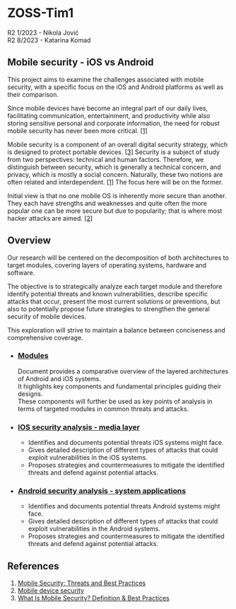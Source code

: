 # ZOSS-Tim1

R2 1/2023 - Nikola Jović  
R2 8/2023 - Katarina Komad

## Mobile security - iOS vs Android

This project aims to examine the challenges associated with mobile security, with a specific focus on the iOS and Android platforms as well as their comparison.

Since mobile devices have become an integral part of our daily lives, facilitating communication, entertainment, and productivity while also storing sensitive personal and corporate information, the need for robust mobile security has never been more critical. [[1]](https://www.hindawi.com/journals/misy/2020/8828078/)

Mobile security is a component of an overall digital security strategy, which is designed to protect portable devices. [[3]](https://www.forbes.com/advisor/business/what-is-mobile-security/) Security is a subject of study from two perspectives: technical and human factors. Therefore, we distinguish between security, which is generally a technical concern, and privacy, which is mostly a social concern. Naturally, these two notions are often related and interdependent. [[1]](https://www.hindawi.com/journals/misy/2020/8828078/) The focus here will be on the former.

Initial view is that no one mobile OS is inherently more secure than another. They each have strengths and weaknesses and quite often the more popular one can be more secure but due to popularity; that is where most hacker attacks are aimed. [[2]](https://sci-hub.se/10.1504/IJICS.2015.069205)

## Overview

Our research will be centered on the decomposition of both architectures to target modules, covering layers of operating systems, hardware and software.

The objective is to strategically analyze each target module and therefore identify potential threats and known vulnerabilities, describe specific attacks that occur, present the most current solutions or preventions, but also to potentially propose future strategies to strengthen the general security of mobile devices.

This exploration will strive to maintain a balance between conciseness and comprehensive coverage.

* ### [Modules](documentation/architecture.md)

  Document provides a comparative overview of the layered architectures of Android and iOS systems.  
  It highlights key components and fundamental principles guiding their designs.  
  These components will further be used as key points of analysis in terms of targeted modules in common threats and attacks.

* ### [IOS security analysis - media layer](documentation/ios/a-media-layer-analysis.md)
    - Identifies and documents potential threats iOS systems might face.
    - Gives detailed description of different types of attacks that could exploit vulnerabilities in the iOS systems.
    - Proposes strategies and countermeasures to mitigate the identified threats and defend against potential attacks.

* ### [Android security analysis - system applications](documentation/android/android-system-applications.md)
    - Identifies and documents potential threats Android systems might face.
    - Gives detailed description of different types of attacks that could exploit vulnerabilities in the Android systems.
    - Proposes strategies and countermeasures to mitigate the identified threats and defend against potential attacks.

## References

1. [Mobile Security: Threats and Best Practices](https://www.hindawi.com/journals/misy/2020/8828078/)
2. [Mobile device security](https://sci-hub.se/10.1504/IJICS.2015.069205)
3. [What Is Mobile Security? Definition & Best Practices](https://www.forbes.com/advisor/business/what-is-mobile-security/)
